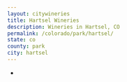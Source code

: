 ```yaml
---
layout: citywineries
title: Hartsel Wineries
description: Wineries in Hartsel, CO
permalink: /colorado/park/hartsel/
state: co
county: park
city: hartsel
---
```

-
